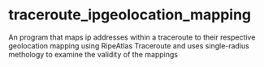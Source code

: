 # traceroute_ipgeolocation_mapping

An program that maps ip addresses within a traceroute to their respective geolocation mapping using RipeAtlas Traceroute and uses single-radius methology to examine the validity of the mappings 
